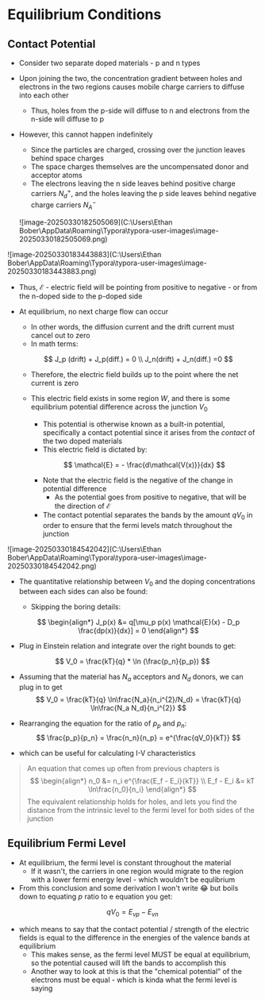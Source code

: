# Equilibrium Conditions

## Contact Potential

- Consider two separate doped materials - p and n types

- Upon joining the two, the concentration gradient between holes and electrons in the two regions causes mobile charge carriers to diffuse into each other

  - Thus, holes from the p-side will diffuse to n and electrons from the n-side will diffuse to p

- However, this cannot happen indefinitely

  - Since the particles are charged, crossing over the junction leaves behind space charges
  - The space charges themselves are the uncompensated donor and acceptor atoms
  - The electrons leaving the n side leaves behind positive charge carriers $N_d^+$, and the holes leaving the p side leaves behind negative charge carriers $N_A^-$

  ![image-20250330182505069](C:\Users\Ethan Bober\AppData\Roaming\Typora\typora-user-images\image-20250330182505069.png)

![image-20250330183443883](C:\Users\Ethan Bober\AppData\Roaming\Typora\typora-user-images\image-20250330183443883.png)

- Thus, $\mathcal{E}$ - electric field will be pointing from positive to negative - or from the n-doped side to the p-doped side

- At equilibrium, no next charge flow can occur

  - In other words, the diffusion current and the drift current must cancel out to zero
  - In math terms:

  $$
  J_p (drift) + J_p(diff.) = 0 \\ J_n(drift) + J_n(diff.) =0
  $$

  - Therefore, the electric field builds up to the point where the net current is zero

  - This electric field exists in some region *W*, and there is some equilibrium potential difference across the junction $V_0$

    - This potential is otherwise known as a built-in potential, specifically a contact potential since it arises from the *contact* of the two doped materials
    - This electric field is dictated by:

    $$
    \mathcal{E} = - \frac{d\mathcal{V(x)}}{dx}
    $$

    - Note that the electric field is the negative of the change in potential difference
      - As the potential goes from positive to negative, that will be the direction of $\mathcal{E}$
    - The contact potential separates the bands by the amount $qV_0$ in order to ensure that the fermi levels match throughout the junction

![image-20250330184542042](C:\Users\Ethan Bober\AppData\Roaming\Typora\typora-user-images\image-20250330184542042.png)

- The quantitative relationship between $V_0$ and the doping concentrations between each sides can also be found:

  - Skipping the boring details:

  $$
  \begin{align*}
  J_p(x) &= q[\mu_p p(x) \mathcal{E}(x) - D_p \frac{dp(x)}{dx}] = 0
  \end{align*}
  $$

- Plug in Einstein relation and integrate over the right bounds to get:

$$
V_0 = \frac{kT}{q} * \ln (\frac{p_n}{p_p})
$$

- Assuming that the material has $N_a$ acceptors and $N_d$ donors, we can plug in to get
  $$
  V_0 = \frac{kT}{q} \ln\frac{N_a}{n_i^{2}/N_d} = \frac{kT}{q} \ln\frac{N_a N_d}{n_i^{2}}
  $$

- Rearranging the equation for the ratio of $p_p$ and $p_n$:
  $$
  \frac{p_p}{p_n} = \frac{n_n}{n_p} = e^{\frac{qV_0}{kT}}
  $$

- which can be useful for calculating I-V characteristics

> An equation that comes up often from previous chapters is
> $$
> \begin{align*}
> n_0 &= n_i e^{\frac{E_f - E_i}{kT}} \\ 
> E_f - E_i &= kT \ln\frac{n_0}{n_i} 
> \end{align*}
> $$
> The equivalent relationship holds for holes, and lets you find the distance from the intrinsic level to the fermi level for both sides of the junction

## Equilibrium Fermi Level

- At equilibrium, the fermi level is constant throughout the material
  - If it wasn't, the carriers in one region would migrate to the region with a lower fermi energy level - which wouldn't be equlibrium
- From this conclusion and some derivation I won't write :joy: but boils down to equating $p$ ratio to e equation you get:

$$
qV_0 = E_{vp} - E_{vn}
$$

- which means to say that the contact potential / strength of the electric fields is equal to the difference in the energies of the valence bands at equilibrium
  - This makes sense, as the fermi level MUST be equal at equilibrium, so the potential caused will lift the bands to accomplish this
  - Another way to look at this is that the "chemical potential" of the electrons must be equal - which is kinda what the fermi level is saying

